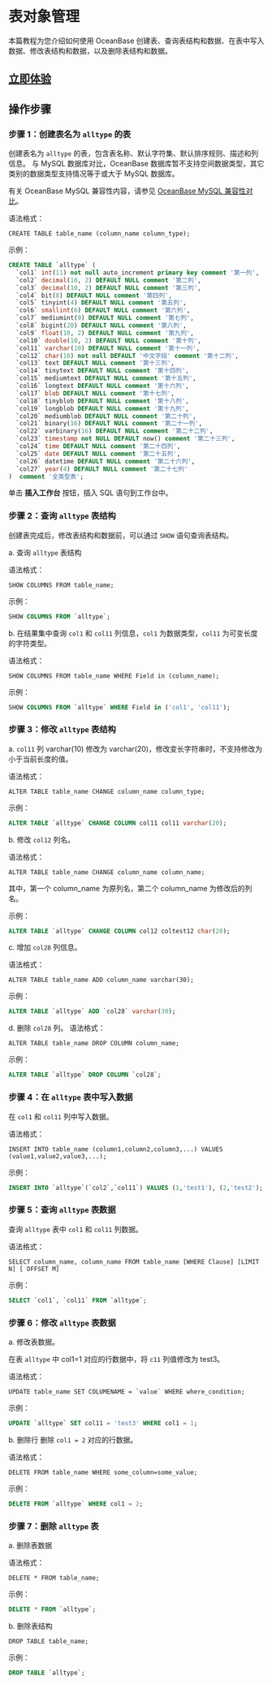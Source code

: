 # 表对象管理

本篇教程为您介绍如何使用 OceanBase 创建表、查询表结构和数据、在表中写入数据、修改表结构和数据，以及删除表结构和数据。

## [立即体验](https://play.oceanbase.com/#/gateway/eyJkYXRhIjp7InR1dG9yaWFsSWQiOiIxLnRhYmxlLW9iamVjdC1tYW5hZ2VtZW50Lm1kL3poLUNOIn0sImFjdGlvbiI6Im9wZW5UdXRvcmlhbCJ9)

## 操作步骤

### 步骤 1：创建表名为 `alltype` 的表

创建表名为 `alltype` 的表，包含表名称、默认字符集、默认排序规则、描述和列信息。
与 MySQL 数据库对比，OceanBase 数据库暂不支持空间数据类型，其它类别的数据类型支持情况等于或大于 MySQL 数据库。

有关 OceanBase MySQL 兼容性内容，请参见 [OceanBase MySQL 兼容性对比](https://www.oceanbase.com/docs/enterprise/oceanbase-database-cn/V3.2.3/10000000000354623)。

语法格式：

```text
CREATE TABLE table_name (column_name column_type);
```

示例：

```sql
CREATE TABLE `alltype` (
  `col1` int(11) not null auto_increment primary key comment '第一列',
  `col2` decimal(10, 2) DEFAULT NULL comment '第二列',
  `col3` decimal(10, 2) DEFAULT NULL comment '第三列',
  `col4` bit(8) DEFAULT NULL comment '第四列',
  `col5` tinyint(4) DEFAULT NULL comment '第五列',
  `col6` smallint(6) DEFAULT NULL comment '第六列',
  `col7` mediumint(9) DEFAULT NULL comment '第七列',
  `col8` bigint(20) DEFAULT NULL comment '第八列',
  `col9` float(10, 2) DEFAULT NULL comment '第九列',
  `col10` double(10, 2) DEFAULT NULL comment '第十列',
  `col11` varchar(10) DEFAULT NULL comment '第十一列',
  `col12` char(10) not null DEFAULT '中文字段' comment '第十二列',
  `col13` text DEFAULT NULL comment '第十三列',
  `col14` tinytext DEFAULT NULL comment '第十四列',
  `col15` mediumtext DEFAULT NULL comment '第十五列',
  `col16` longtext DEFAULT NULL comment '第十六列',
  `col17` blob DEFAULT NULL comment '第十七列',
  `col18` tinyblob DEFAULT NULL comment '第十八列',
  `col19` longblob DEFAULT NULL comment '第十九列',
  `col20` mediumblob DEFAULT NULL comment '第二十列',
  `col21` binary(16) DEFAULT NULL comment '第二十一列',
  `col22` varbinary(16) DEFAULT NULL comment '第二十二列',
  `col23` timestamp not NULL DEFAULT now() comment '第二十三列',
  `col24` time DEFAULT NULL comment '第二十四列',
  `col25` date DEFAULT NULL comment '第二十五列',
  `col26` datetime DEFAULT NULL comment '第二十六列',
  `col27` year(4) DEFAULT NULL comment '第二十七列'
)  comment '全类型表';
   ```

单击 **插入工作台** 按钮，插入 SQL 语句到工作台中。

### 步骤 2：查询 `alltype` 表结构

创建表完成后，修改表结构和数据前，可以通过 `SHOW` 语句查询表结构。

a. 查询 `alltype` 表结构

语法格式：

```text
SHOW COLUMNS FROM table_name;
```

示例：

```sql
SHOW COLUMNS FROM `alltype`;
```

b. 在结果集中查询 `col1` 和 `col11` 列信息，`col1` 为数据类型，`col11` 为可变长度的字符类型。

语法格式：

```text
SHOW COLUMNS FROM table_name WHERE Field in (column_name);
```

示例：

```sql
SHOW COLUMNS FROM `alltype` WHERE Field in ('col1', 'col11');
```

### 步骤 3：修改 `alltype` 表结构

a. `col11` 列 varchar(10) 修改为 varchar(20)，修改变长字符串时，不支持修改为小于当前长度的值。

语法格式：

```text
ALTER TABLE table_name CHANGE column_name column_type;
```

示例：

```sql
ALTER TABLE `alltype` CHANGE COLUMN col11 col11 varchar(20);
```

b. 修改 `col12` 列名。

语法格式：

```text
ALTER TABLE table_name CHANGE column_name column_name;  
```

其中，第一个 column_name 为原列名，第二个 column_name 为修改后的列名。

示例：

```sql
ALTER TABLE `alltype` CHANGE COLUMN col12 coltest12 char(20);
```

c. 增加 `col28` 列信息。

语法格式：

```text
ALTER TABLE table_name ADD column_name varchar(30);
```
  
示例：

```sql
ALTER TABLE `alltype` ADD `col28` varchar(30);
```

d. 删除 `col28` 列。
语法格式：

```text
ALTER TABLE table_name DROP COLUMN column_name;
```

示例：

```sql
ALTER TABLE `alltype` DROP COLUMN `col28`;
```

### 步骤 4：在 `alltype` 表中写入数据

在 `col1` 和 `col11` 列中写入数据。

语法格式：

```text
INSERT INTO table_name (column1,column2,column3,...) VALUES (value1,value2,value3,...);
```

示例：

```sql
INSERT INTO `alltype`(`col2`,`col11`) VALUES (1,'test1'), (2,'test2');
```

### 步骤 5：查询 `alltype` 表数据

查询 `alltype` 表中 `col1` 和 `col11` 列数据。

语法格式：

```text
SELECT column_name, column_name FROM table_name [WHERE Clause] [LIMIT N] [ OFFSET M]
```

示例：
  
```sql
SELECT `col1`, `col11` FROM `alltype`;
```

### 步骤 6：修改 `alltype` 表数据

a. 修改表数据。

在表 `alltype` 中 col1=1 对应的行数据中，将 `c11` 列值修改为 test3。

语法格式：

```text
UPDATE table_name SET COLUMENAME = `value` WHERE where_condition;
```

示例：

```sql
UPDATE `alltype` SET col11 = 'test3' WHERE col1 = 1;
```

b. 删除行
删除 `col1 = 2` 对应的行数据。

语法格式：

```text
DELETE FROM table_name WHERE some_column=some_value;
```

示例：

```sql
DELETE FROM `alltype` WHERE col1 = 2;
```

### 步骤 7：删除 `alltype` 表

a. 删除表数据

语法格式：

```text
DELETE * FROM table_name;
```

示例：

```sql
DELETE * FROM `alltype`;
```

b. 删除表结构

```text
DROP TABLE table_name;
```

示例：

```sql
DROP TABLE `alltype`;
```
